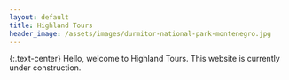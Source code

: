 ```yaml
---
layout: default
title: Highland Tours
header_image: /assets/images/durmitor-national-park-montenegro.jpg
---
```


{:.text-center}
Hello, welcome to Highland Tours. This website is currently under construction.
